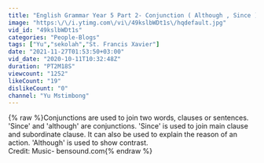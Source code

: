 ```yaml
---
title: "English Grammar Year 5 Part 2- Conjunction ( Although , Since )"
image: "https:\/\/i.ytimg.com\/vi\/49kslbWDt1s\/hqdefault.jpg"
vid_id: "49kslbWDt1s"
categories: "People-Blogs"
tags: ["Yu","sekolah","St. Francis Xavier"]
date: "2021-11-27T01:53:50+03:00"
vid_date: "2020-10-11T10:32:48Z"
duration: "PT2M18S"
viewcount: "1252"
likeCount: "19"
dislikeCount: "0"
channel: "Yu Mstimbong"
---
```

{% raw %}Conjunctions are used to join two words, clauses or sentences. <br />'Since' and 'although' are conjunctions.  'Since'   is used to join main clause and subordinate clause. It can also be used to explain the reason of an action. 'Although' is used to show contrast.<br />Credit: Music- bensound.com{% endraw %}
